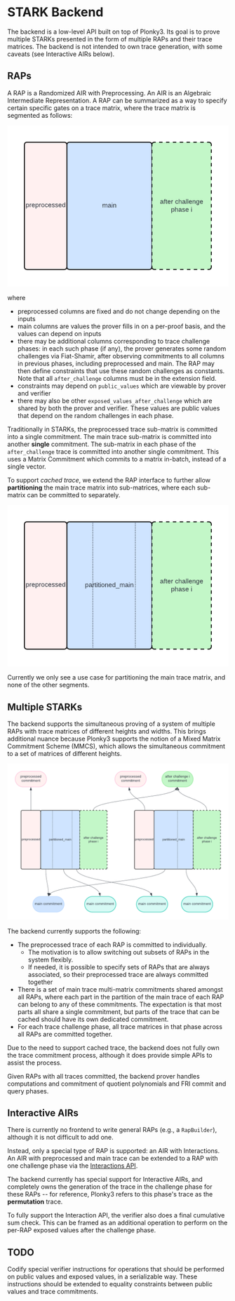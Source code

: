 # STARK Backend

The backend is a low-level API built on top of Plonky3. Its goal is to prove multiple STARKs presented in the form of multiple RAPs and their trace matrices.
The backend is not intended to own trace generation, with some caveats (see Interactive AIRs below).

## RAPs

A RAP is a Randomized AIR with Preprocessing. An AIR is an Algebraic Intermediate Representation. A RAP can be summarized as a way to specify certain specific gates on
a trace matrix, where the trace matrix is segmented as follows:

![RAP diagram](../assets/rap.png)

where

- preprocessed columns are fixed and do not change depending on the inputs
- main columns are values the prover fills in on a per-proof basis, and the values can depend on inputs
- there may be additional columns corresponding to trace challenge phases: in each such phase (if any), the prover generates some random challenges via Fiat-Shamir, after observing commitments to all columns in previous phases, including preprocessed and main. The RAP may then define constraints that use these random challenges as constants. Note that all `after_challenge` columns must be in the extension field.
- constraints may depend on `public_values` which are viewable by prover and verifier
- there may also be other `exposed_values_after_challenge` which are shared by both the prover and verifier. These values are public values that depend on the random challenges in each phase.

Traditionally in STARKs, the preprocessed trace sub-matrix is committed into a single commitment. The main trace sub-matrix is committed into another **single** commitment.
The sub-matrix in each phase of the `after_challenge` trace is committed into another
single commitment. This uses a Matrix Commitment which commits to a matrix in-batch,
instead of a single vector.

To support _cached trace_, we extend the RAP interface to further allow **partitioning**
the main trace matrix into sub-matrices, where each sub-matrix can be committed to
separately.

![RAP with partitioned main](../assets/rap_partitioned.png)

Currently we only see a use case for partitioning the main trace matrix, and none of the other segments.

## Multiple STARKs

The backend supports the simultaneous proving of a system of multiple RAPs with trace matrices of different heights and widths. This brings additional nuance because Plonky3
supports the notion of a Mixed Matrix Commitment Scheme (MMCS), which allows the
simultaneous commitment to a set of matrices of different heights.

![Multi RAPs](../assets/multi_trace_raps.png)

The backend currently supports the following:

- The preprocessed trace of each RAP is committed to individually.
  - The motivation is to allow switching out subsets of RAPs in the system flexibly.
  - If needed, it is possible to specify sets of RAPs that are always associated, so their preprocessed trace are always committed together
- There is a set of main trace multi-matrix commitments shared amongst all RAPs, where
  each part in the partition of the main trace of each RAP can belong to any of these commitments. The expectation is that most parts all share a single commitment, but
  parts of the trace that can be cached should have its own dedicated commitment.
- For each trace challenge phase, all trace matrices in that phase across all RAPs are
  committed together.

Due to the need to support cached trace, the backend does not fully own the
trace commitment process, although it does provide simple APIs to assist the process.

Given RAPs with all traces committed, the backend prover handles computations
and commitment of quotient polynomials and FRI commit and query phases.

## Interactive AIRs

There is currently no frontend to write general RAPs (e.g., a `RapBuilder`), although
it is not difficult to add one.

Instead, only a special type of RAP is supported: an AIR with Interactions.
An AIR with preprocessed and main trace can be extended to a RAP
with one challenge phase via the [Interactions API](./src/interaction/README.md).

The backend currently has special support for Interactive AIRs, and completely owns
the generation of the trace in the challenge phase for these RAPs -- for reference,
Plonky3 refers to this phase's trace as the **permutation** trace.

To fully support the Interaction API, the verifier also does a final cumulative
sum check. This can be framed as an additional operation to perform on the per-RAP
exposed values after the challenge phase.

## TODO

Codify special verifier instructions for operations that should be performed on
public values and exposed values, in a serializable way.
These instructions should be extended to equality constraints between public values
and trace commitments.
